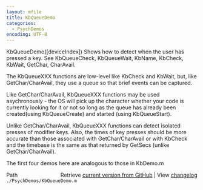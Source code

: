 ```yaml
---
layout: mfile
title: KbQueueDemo
categories:
  - PsychDemos
encoding: UTF-8
---
```


KbQueueDemo([deviceIndex])
Shows how to detect when the user has pressed a key.
See KbQueueCheck, KbQueueWait, KbName, KbCheck, KbWait, GetChar, CharAvail.

The KbQueueXXX functions are low-level like KbCheck and KbWait, but, like
GetChar/CharAvail, they use a queue so that brief events can be captured.

Like GetChar/CharAvail, KbQueueXXX functions may be used
asychronously - the OS will pick up the character whether your code
is currently looking for it or not so long as the queue has already been
created(using KbQueueCreate) and started (using KbQueueStart).

Unlike GetChar/CharAvail, KbQueueXXX functions can detect isolated presses
of modifier keys. Also, the times of key presses should be more accurate than
those associated with GetChar/CharAvail or with KbCheck and the timebase is
the same as that returned by GetSecs (unlike GetChar/CharAvail).

The first four demos here are analogous to those in KbDemo.m


<div class="code_header" style="text-align:right;">
  <span style="float:left;">Path&nbsp;&nbsp;</span> <span class="counter">Retrieve <a href=
  "https://raw.github.com/Psychtoolbox-3/Psychtoolbox-3/beta/./PsychDemos/KbQueueDemo.m">current version from GitHub</a> | View <a href=
  "https://github.com/Psychtoolbox-3/Psychtoolbox-3/commits/beta/./PsychDemos/KbQueueDemo.m">changelog</a></span>
</div>
<div class="code">
  <code>./PsychDemos/KbQueueDemo.m</code>
</div>
